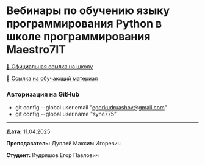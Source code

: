 # Вебинары по обучению языку программирования Python в школе программирования Maestro7IT

[🔗 Официальная ссылка на школу](https://school-maestro7it.tilda.ws/courses/ru)

[🔗 Ссылка на обучающий материал](https://github.com/QuadDarv1ne/maestro7it_education)


### Авторизация на GitHub
- git config --global user.email "egorkudruashov@gmail.com"
- git config --global user.name "sync775"


---

**Дата:** 11.04.2025 

**Преподаватель:** Дуплей Максим Игоревич 

**Студент:** Кудряшов Егор Павлович 
